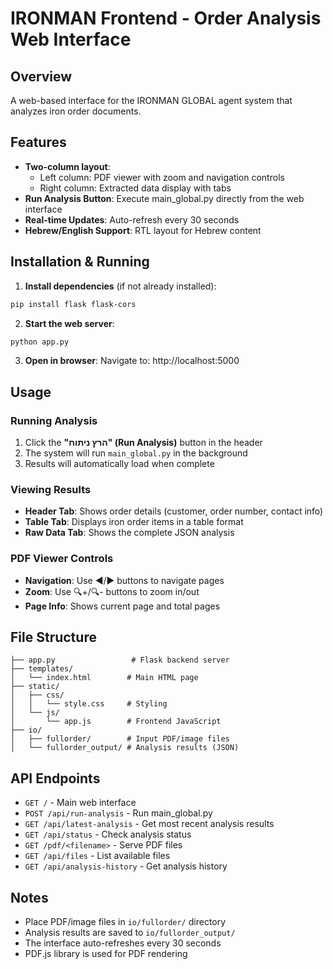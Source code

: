 # IRONMAN Frontend - Order Analysis Web Interface

## Overview
A web-based interface for the IRONMAN GLOBAL agent system that analyzes iron order documents.

## Features
- **Two-column layout**:
  - Left column: PDF viewer with zoom and navigation controls
  - Right column: Extracted data display with tabs
- **Run Analysis Button**: Execute main_global.py directly from the web interface
- **Real-time Updates**: Auto-refresh every 30 seconds
- **Hebrew/English Support**: RTL layout for Hebrew content

## Installation & Running

1. **Install dependencies** (if not already installed):
```bash
pip install flask flask-cors
```

2. **Start the web server**:
```bash
python app.py
```

3. **Open in browser**:
Navigate to: http://localhost:5000

## Usage

### Running Analysis
1. Click the **"הרץ ניתוח" (Run Analysis)** button in the header
2. The system will run `main_global.py` in the background
3. Results will automatically load when complete

### Viewing Results
- **Header Tab**: Shows order details (customer, order number, contact info)
- **Table Tab**: Displays iron order items in a table format
- **Raw Data Tab**: Shows the complete JSON analysis

### PDF Viewer Controls
- **Navigation**: Use ◀/▶ buttons to navigate pages
- **Zoom**: Use 🔍+/🔍- buttons to zoom in/out
- **Page Info**: Shows current page and total pages

## File Structure
```
├── app.py                 # Flask backend server
├── templates/
│   └── index.html        # Main HTML page
├── static/
│   ├── css/
│   │   └── style.css     # Styling
│   └── js/
│       └── app.js        # Frontend JavaScript
├── io/
│   ├── fullorder/        # Input PDF/image files
│   └── fullorder_output/ # Analysis results (JSON)
```

## API Endpoints

- `GET /` - Main web interface
- `POST /api/run-analysis` - Run main_global.py
- `GET /api/latest-analysis` - Get most recent analysis results
- `GET /api/status` - Check analysis status
- `GET /pdf/<filename>` - Serve PDF files
- `GET /api/files` - List available files
- `GET /api/analysis-history` - Get analysis history

## Notes
- Place PDF/image files in `io/fullorder/` directory
- Analysis results are saved to `io/fullorder_output/`
- The interface auto-refreshes every 30 seconds
- PDF.js library is used for PDF rendering